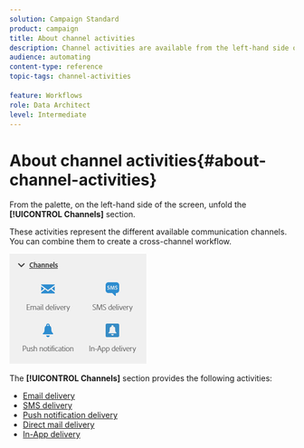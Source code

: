 ```yaml
---
solution: Campaign Standard
product: campaign
title: About channel activities
description: Channel activities are available from the left-hand side of the screen.
audience: automating
content-type: reference
topic-tags: channel-activities

feature: Workflows
role: Data Architect
level: Intermediate
---
```


# About channel activities{#about-channel-activities}

From the palette, on the left-hand side of the screen, unfold the **[!UICONTROL Channels]** section.

These activities represent the different available communication channels. You can combine them to create a cross-channel workflow.

![](assets/wkf_channels_activities.png)

The **[!UICONTROL Channels]** section provides the following activities:

* [Email delivery](../../automating/using/email-delivery.md)
* [SMS delivery](../../automating/using/sms-delivery.md)
* [Push notification delivery](../../automating/using/push-notification-delivery.md)
* [Direct mail delivery](../../automating/using/direct-mail-delivery.md)
* [In-App delivery](../../automating/using/in-app-delivery.md)

